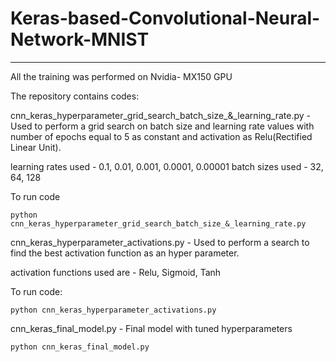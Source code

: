 # Keras-based-Convolutional-Neural-Network-MNIST
---

All the training was performed on Nvidia- MX150 GPU

The repository contains codes:


cnn_keras_hyperparameter_grid_search_batch_size_&_learning_rate.py - Used to perform a grid search on batch size and learning rate values with number of epochs equal to 5 as constant and activation as Relu(Rectified Linear Unit).

learning rates used - 0.1, 0.01, 0.001, 0.0001, 0.00001
batch sizes used - 32, 64, 128

To run code
```
python cnn_keras_hyperparameter_grid_search_batch_size_&_learning_rate.py
```


cnn_keras_hyperparameter_activations.py - Used to perform a search to find the best activation function as an hyper parameter.  

activation functions used are - Relu, Sigmoid, Tanh

To run code:

```
python cnn_keras_hyperparameter_activations.py

```

cnn_keras_final_model.py - Final model with tuned hyperparameters

```
python cnn_keras_final_model.py
```



